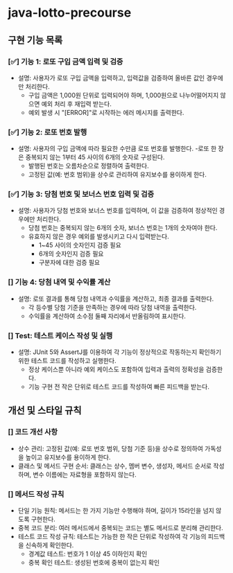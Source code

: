 # java-lotto-precourse

## **구현 기능 목록**

### [✅] 기능 1: 로또 구입 금액 입력 및 검증
- 설명: 사용자가 로또 구입 금액을 입력하고, 입력값을 검증하여 올바른 값인 경우에만 처리한다.
  - 구입 금액은 1,000원 단위로 입력되어야 하며, 1,000원으로 나누어떨어지지 않으면 예외 처리 후 재입력 받는다.
  - 예외 발생 시 "[ERROR]"로 시작하는 에러 메시지를 출력한다.

### [✅] 기능 2: 로또 번호 발행
- 설명: 사용자의 구입 금액에 따라 필요한 수만큼 로또 번호를 발행한다.
  -로또 한 장은 중복되지 않는 1부터 45 사이의 6개의 숫자로 구성된다.
  - 발행된 번호는 오름차순으로 정렬하여 출력한다.
  - 고정된 값(예: 번호 범위)을 상수로 관리하여 유지보수를 용이하게 한다.

### [✅] 기능 3: 당첨 번호 및 보너스 번호 입력 및 검증
- 설명: 사용자가 당첨 번호와 보너스 번호를 입력하며, 이 값을 검증하여 정상적인 경우에만 처리한다.
  - 당첨 번호는 중복되지 않는 6개의 숫자, 보너스 번호는 1개의 숫자여야 한다.
  - 유효하지 않은 경우 예외를 발생시키고 다시 입력받는다.
    - 1~45 사이의 숫자인지 검증 필요
    - 6개의 숫자인지 검증 필요
    - 구분자에 대한 검증 필요

### [] 기능 4: 당첨 내역 및 수익률 계산
- 설명: 로또 결과를 통해 당첨 내역과 수익률을 계산하고, 최종 결과를 출력한다.
  - 각 등수별 당첨 기준을 만족하는 경우에 따라 당첨 내역을 출력한다.
  - 수익률을 계산하여 소수점 둘째 자리에서 반올림하여 표시한다.

### [] Test: 테스트 케이스 작성 및 실행
- 설명: JUnit 5와 AssertJ를 이용하여 각 기능이 정상적으로 작동하는지 확인하기 위한 테스트 코드를 작성하고 실행한다.
  - 정상 케이스뿐 아니라 예외 케이스도 포함하여 입력과 출력의 정확성을 검증한다.
  - 기능 구현 전 작은 단위로 테스트 코드를 작성하여 빠른 피드백을 받는다.

## 개선 및 스타일 규칙

### [] 코드 개선 사항
- 상수 관리: 고정된 값(예: 로또 번호 범위, 당첨 기준 등)을 상수로 정의하여 가독성을 높이고 유지보수를 용이하게 한다.
- 클래스 및 메서드 구현 순서: 클래스는 상수, 멤버 변수, 생성자, 메서드 순서로 작성하며, 변수 이름에는 자료형을 포함하지 않는다.

### [] 메서드 작성 규칙
- 단일 기능 원칙: 메서드는 한 가지 기능만 수행해야 하며, 길이가 15라인을 넘지 않도록 구현한다.
- 중복 코드 분리: 여러 메서드에서 중복되는 코드는 별도 메서드로 분리해 관리한다.
- 테스트 코드 작성 규칙: 테스트는 가능한 한 작은 단위로 작성하여 각 기능의 피드백을 신속하게 확인한다.
  - 경계값 테스트: 번호가 1 이상 45 이하인지 확인
  - 중복 확인 테스트: 생성된 번호에 중복이 없는지 확인
